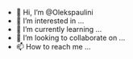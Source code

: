 - 👋 Hi, I’m @Olekspaulini
- 👀 I’m interested in ...
- 🌱 I’m currently learning ...
- 💞️ I’m looking to collaborate on ...
- 📫 How to reach me ...

<!---
Olekspaulini/Olekspaulini is a ✨ special ✨ repository because its `README.md` (this file) appears on your GitHub profile.
You can click the Preview link to take a look at your changes.
--->
